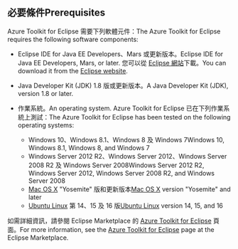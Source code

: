 ## <a name="prerequisites"></a><span data-ttu-id="b2951-101">必要條件</span><span class="sxs-lookup"><span data-stu-id="b2951-101">Prerequisites</span></span>
<span data-ttu-id="b2951-102">Azure Toolkit for Eclipse 需要下列軟體元件：</span><span class="sxs-lookup"><span data-stu-id="b2951-102">The Azure Toolkit for Eclipse requires the following software components:</span></span>

* <span data-ttu-id="b2951-103">Eclipse IDE for Java EE Developers、Mars 或更新版本。</span><span class="sxs-lookup"><span data-stu-id="b2951-103">Eclipse IDE for Java EE Developers, Mars, or later.</span></span> <span data-ttu-id="b2951-104">您可以從 [Eclipse 網站](http://www.eclipse.org/downloads/)下載。</span><span class="sxs-lookup"><span data-stu-id="b2951-104">You can download it from the [Eclipse website](http://www.eclipse.org/downloads/).</span></span>

* <span data-ttu-id="b2951-105">Java Developer Kit (JDK) 1.8 版或更新版本。</span><span class="sxs-lookup"><span data-stu-id="b2951-105">A Java Developer Kit (JDK), version 1.8 or later.</span></span>

* <span data-ttu-id="b2951-106">作業系統。</span><span class="sxs-lookup"><span data-stu-id="b2951-106">An operating system.</span></span> <span data-ttu-id="b2951-107">Azure Toolkit for Eclipse 已在下列作業系統上測試：</span><span class="sxs-lookup"><span data-stu-id="b2951-107">The Azure Toolkit for Eclipse has been tested on the following operating systems:</span></span>
  
  * <span data-ttu-id="b2951-108">Windows 10、Windows 8.1、Windows 8 及 Windows 7</span><span class="sxs-lookup"><span data-stu-id="b2951-108">Windows 10, Windows 8.1, Windows 8, and Windows 7</span></span>
  * <span data-ttu-id="b2951-109">Windows Server 2012 R2、Windows Server 2012、Windows Server 2008 R2 及 Windows Server 2008</span><span class="sxs-lookup"><span data-stu-id="b2951-109">Windows Server 2012 R2, Windows Server 2012, Windows Server 2008 R2, and Windows Server 2008</span></span>
  * <span data-ttu-id="b2951-110">[Mac OS X](http://www.apple.com/osx) "Yosemite" 版和更新版本</span><span class="sxs-lookup"><span data-stu-id="b2951-110">[Mac OS X](http://www.apple.com/osx) version "Yosemite" and later</span></span>
  * <span data-ttu-id="b2951-111">[Ubuntu Linux](http://www.ubuntu.com) 第 14、15 及 16 版</span><span class="sxs-lookup"><span data-stu-id="b2951-111">[Ubuntu Linux](http://www.ubuntu.com) version 14, 15, and 16</span></span>

<span data-ttu-id="b2951-112">如需詳細資訊，請參閱 Eclipse Marketplace 的 [Azure Toolkit for Eclipse](http://marketplace.eclipse.org/content/azure-toolkit-eclipse) 頁面。</span><span class="sxs-lookup"><span data-stu-id="b2951-112">For more information, see the [Azure Toolkit for Eclipse](http://marketplace.eclipse.org/content/azure-toolkit-eclipse) page at the Eclipse Marketplace.</span></span>

<!--
> [!IMPORTANT]
> If you are using the Azure Toolkit for Eclipse on Windows, the toolkit requires installing the Azure SDK 2.9.6 or later in order to use the Azure emulator. You have two options for installing the Azure SDK:
> 
> * You can download and install the Azure SDK by using the [Web Platform Installer (WebPI)](http://go.microsoft.com/fwlink/?LinkID=252838).
> * If you do not have the Azure SDK installed when you create your first Azure deployment project, you will be prompted to automatically download install the requisite version of the Azure SDK.
> 
> Note that the Azure SDK is required on Windows only.
> 
> 
-->

